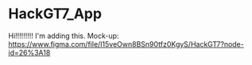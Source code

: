 # HackGT7_App
Hi!!!!!!!!!   I'm adding this.
Mock-up: https://www.figma.com/file/I15veOwn8BSn90tfz0KgyS/HackGT7?node-id=26%3A18
